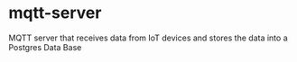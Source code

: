 # mqtt-server
MQTT server that receives data from IoT devices and stores the data into a Postgres Data Base
